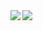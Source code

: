 <a href="https://github.com/anuraghazra/github-readme-stats#github-stats-card">
  <img align="left" src="https://github-readme-stats.vercel.app/api?username=ellreka&count_private=true&show_icons=true&theme=dracula" />
</a>
<a href="https://github.com/anuraghazra/github-readme-stats#top-languages-card">
  <img align="left" src="https://github-readme-stats.vercel.app/api/top-langs/?username=ellreka&count_private=true&theme=dracula" />
</a>
